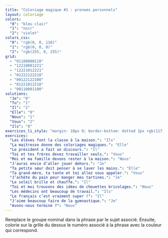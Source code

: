```yaml
---
title: "Coloriage magique #1 : pronoms personnels"
layout: coloriage
colors:
  "0": "bleu clair"
  "1": "noir"
  "2": "violet"
colors_css:
  "0": "rgb(0, 0, 110)"
  "1": "rgb(0, 0, 0)"
  "2": "rgb(255, 0, 255)"
grid:
  - "01100000110"
  - "12210001221"
  - "12221012221"
  - "01222122210"
  - "00122122100"
  - "01221012210"
  - "00110001100"
solutions:
  "Je": "0"
  "Tu": "1"
  "Il": "2"
  "Elle": "0"
  "Nous": "1"
  "Vous": "2"
  "Ils": "0"
exercices_li_style: "margin: 10px 0; border-bottom: dotted 1px rgb(117,117,117);"
exercices:
  "Les élèves font la classe à la maison.": "Ils"
  "La maitresse donne des coloriages magiques.": "Elle"
  "Le président a fait un discours.": "Il"
  "Toi et tes frères devez travailler seuls.": "Vous"
  "Moi et ma famille devons rester à la maison.": "Nous"
  "J'aurai envie d’aller jouer dehors.": "Je"
  "Ta petite sœur doit penser à se laver les mains.": "Elle"
  "Ta grand-mère, ta tante et toi allez vous appeler.": "Vous"
  "J’achète du pain pour manger mes tartines.": "Je"
  "Le soleil brille et chauffe.": "Il"
  "Toi et moi trouvons des idées de chouettes bricolages.": "Nous"
  "Les médecins ont beaucoup de travail.": "Ils"
  "Le français c’est vraiment super !": "Il"
  "J'aime beaucoup faire de la gymnastique.": "Je"
  "Avons-nous terminé ?": "Nous"
---
```


Remplace le groupe nominal dans la phrase par le sujet associé.
Ensuite, colorie sur la grille du dessus le numéro associé à la phrase avec la couleur qui correspond.
